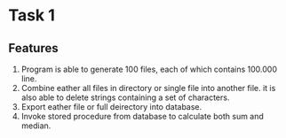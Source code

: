 # Task 1
## Features

1) Program is able to generate 100 files, each of which contains 100.000 line.   
2) Combine eather all files in directory or single file into another file. it is also able to delete strings containing a set of characters.    
3) Export eather file or full deirectory into database.
4) Invoke stored procedure from database to calculate both sum and median.
